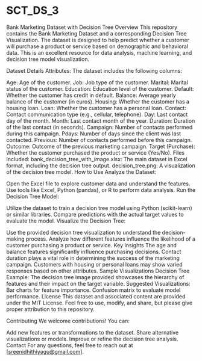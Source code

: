 # SCT_DS_3
Bank Marketing Dataset with Decision Tree
Overview
This repository contains the Bank Marketing Dataset and a corresponding Decision Tree Visualization. The dataset is designed to help predict whether a customer will purchase a product or service based on demographic and behavioral data. This is an excellent resource for data analysis, machine learning, and decision tree model visualization.

Dataset Details
Attributes:
The dataset includes the following columns:

Age: Age of the customer.
Job: Job type of the customer.
Marital: Marital status of the customer.
Education: Education level of the customer.
Default: Whether the customer has credit in default.
Balance: Average yearly balance of the customer (in euros).
Housing: Whether the customer has a housing loan.
Loan: Whether the customer has a personal loan.
Contact: Contact communication type (e.g., cellular, telephone).
Day: Last contact day of the month.
Month: Last contact month of the year.
Duration: Duration of the last contact (in seconds).
Campaign: Number of contacts performed during this campaign.
Pdays: Number of days since the client was last contacted.
Previous: Number of contacts performed before this campaign.
Outcome: Outcome of the previous marketing campaign.
Target (Purchase): Whether the customer purchased the product or service (Yes/No).
Files Included:
bank_decision_tree_with_image.xlsx: The main dataset in Excel format, including the decision tree output.
decision_tree.png: A visualization of the decision tree model.
How to Use
Analyze the Dataset:

Open the Excel file to explore customer data and understand the features.
Use tools like Excel, Python (pandas), or R to perform data analysis.
Run the Decision Tree Model:

Utilize the dataset to train a decision tree model using Python (scikit-learn) or similar libraries.
Compare predictions with the actual target values to evaluate the model.
Visualize the Decision Tree:

Use the provided decision tree visualization to understand the decision-making process.
Analyze how different features influence the likelihood of a customer purchasing a product or service.
Key Insights
The age and balance features significantly influence purchasing decisions.
Contact duration plays a vital role in determining the success of the marketing campaign.
Customers with housing or personal loans may show varied responses based on other attributes.
Sample Visualizations
Decision Tree Example:
The decision tree image provided showcases the hierarchy of features and their impact on the target variable.
Suggested Visualizations:
Bar charts for feature importance.
Confusion matrix to evaluate model performance.
License
This dataset and associated content are provided under the MIT License. Feel free to use, modify, and share, but please give proper attribution to this repository.

Contributing
We welcome contributions! You can:

Add new features or transformations to the dataset.
Share alternative visualizations or models.
Improve or refine the decision tree analysis.
Contact
For any questions, feel free to reach out at [sreenidhithiyagu@gmail.com].

